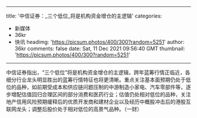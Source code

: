 
---
title: '中信证券：_三个低位_将是机构资金增仓的主逻辑'
categories: 
 - 新媒体
 - 36kr
 - 快讯
headimg: 'https://picsum.photos/400/300?random=5251'
author: 36kr
comments: false
date: Sat, 11 Dec 2021 09:56:40 GMT
thumbnail: 'https://picsum.photos/400/300?random=5251'
---

<div>   
中信证券指出，“三个低位”将是机构资金增仓的主逻辑，跨年蓝筹行情正临近，各细分行业龙头明显胜出的蓝筹行情特征也将更清晰。重点关注基本面预期仍处于低位的品种，如前期受成本和供应链问题压制的中游制造小家电、汽车零部件等，逐步增配估值回归合理区间的部分消费和医药行业；估值仍处相对低位的品种，关注地产信用风险预期缓释后的优质开发商和建材企业以及经历中概股冲击后的港股互联网龙头；调整后股价处于相对低位的高景气品种。（一财）  
</div>
            